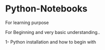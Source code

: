 # Python-Notebooks
For learning purpose

For Beginning and very basic understanding..

1- Python installation and how to begin with
